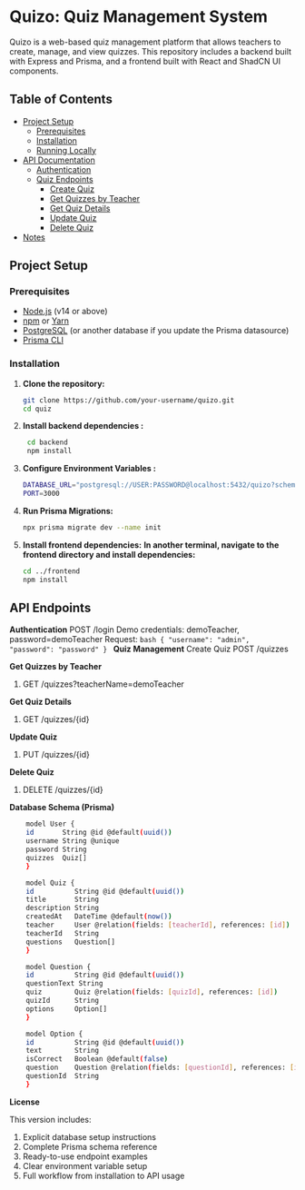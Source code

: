 # Quizo: Quiz Management System

Quizo is a web-based quiz management platform that allows teachers to create, manage, and view quizzes. This repository includes a backend built with Express and Prisma, and a frontend built with React and ShadCN UI components.

## Table of Contents

- [Project Setup](#project-setup)
  - [Prerequisites](#prerequisites)
  - [Installation](#installation)
  - [Running Locally](#running-locally)
- [API Documentation](#api-documentation)
  - [Authentication](#authentication)
  - [Quiz Endpoints](#quiz-endpoints)
    - [Create Quiz](#create-quiz)
    - [Get Quizzes by Teacher](#get-quizzes-by-teacher)
    - [Get Quiz Details](#get-quiz-details)
    - [Update Quiz](#update-quiz)
    - [Delete Quiz](#delete-quiz)
- [Notes](#notes)

## Project Setup

### Prerequisites

- [Node.js](https://nodejs.org/) (v14 or above)
- [npm](https://www.npmjs.com/) or [Yarn](https://yarnpkg.com/)
- [PostgreSQL](https://www.postgresql.org/) (or another database if you update the Prisma datasource)
- [Prisma CLI](https://www.prisma.io/)

### Installation

1. **Clone the repository:**

   ```bash
   git clone https://github.com/your-username/quizo.git
   cd quiz
   ```
2. **Install backend dependencies :**
   ```bash
    cd backend
    npm install
    ```
3. **Configure Environment Variables :**
    ```bash
    DATABASE_URL="postgresql://USER:PASSWORD@localhost:5432/quizo?schema=public"
    PORT=3000
    ```
4. **Run Prisma Migrations:**
    ```bash
    npx prisma migrate dev --name init
    ```
5. **Install frontend dependencies:**
    **In another terminal, navigate to the frontend directory and install dependencies:**
    ```bash
    cd ../frontend
    npm install
    ```

## API Endpoints
**Authentication**
    POST /login
    Demo credentials: demoTeacher, password=demoTeacher
    Request:
    ```bash
    {
        "username": "admin",
        "password": "password"
    }
    ```
**Quiz Management**
Create Quiz
POST /quizzes

**Get Quizzes by Teacher**
1. GET /quizzes?teacherName=demoTeacher

**Get Quiz Details**
1. GET /quizzes/{id}

**Update Quiz**
1. PUT /quizzes/{id}

**Delete Quiz**
1. DELETE /quizzes/{id}

**Database Schema (Prisma)**
```bash
    model User {
    id       String @id @default(uuid())
    username String @unique
    password String
    quizzes  Quiz[]
    }

    model Quiz {
    id          String @id @default(uuid())
    title       String
    description String
    createdAt   DateTime @default(now())
    teacher     User @relation(fields: [teacherId], references: [id])
    teacherId   String
    questions   Question[]
    }

    model Question {
    id          String @id @default(uuid())
    questionText String
    quiz        Quiz @relation(fields: [quizId], references: [id])
    quizId      String
    options     Option[]
    }

    model Option {
    id          String @id @default(uuid())
    text        String
    isCorrect   Boolean @default(false)
    question    Question @relation(fields: [questionId], references: [id])
    questionId  String
    }
```

**License**

This version includes:
1. Explicit database setup instructions
2. Complete Prisma schema reference
3. Ready-to-use endpoint examples
4. Clear environment variable setup
5. Full workflow from installation to API usage